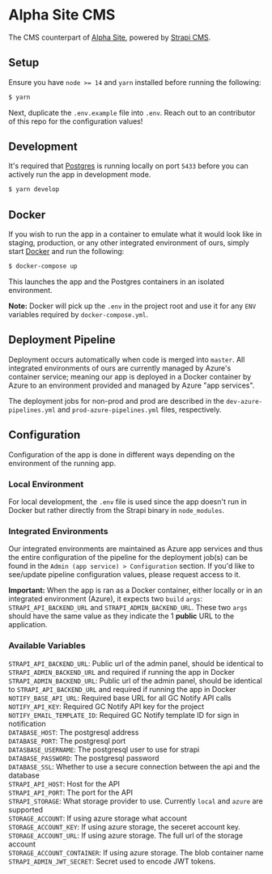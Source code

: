 # Alpha Site CMS
The CMS counterpart of [Alpha Site](https://github.com/DTS-STN/Alpha-Site), powered by [Strapi CMS](https://strapi.io/).

## Setup
Ensure you have `node >= 14` and `yarn` installed before running the following:
```sh
$ yarn
```
Next, duplicate the `.env.example` file into `.env`. Reach out to an contributor of this repo for the configuration values!

## Development
It's required that [Postgres](https://www.postgresql.org/download/) is running locally on port `5433` before you can actively run the app in development mode.
```sh
$ yarn develop
```

## Docker
If you wish to run the app in a container to emulate what it would look like in staging, production, or any other integrated environment of ours, simply start [Docker](https://www.docker.com/products/docker-desktop/) and run the following:
```sh
$ docker-compose up
```
This launches the app and the Postgres containers in an isolated environment.

**Note:** Docker will pick up the `.env` in the project root and use it for any `ENV` variables required by `docker-compose.yml`. 

## Deployment Pipeline
Deployment occurs automatically when code is merged into `master`. All integrated environments of ours are currently managed by Azure's container service; meaning our app is deployed in a Docker container by Azure to an environment provided and managed by Azure "app services".

The deployment jobs for non-prod and prod are described in the `dev-azure-pipelines.yml` and `prod-azure-pipelines.yml` files, respectively. 

## Configuration
Configuration of the app is done in different ways depending on the environment of the running app.

### Local Environment
For local development, the `.env` file is used since the app doesn't run in Docker but rather directly from the Strapi binary in `node_modules`. 

### Integrated Environments
Our integrated environments are maintained as Azure app services and thus the entire configuration of the pipeline for the deployment job(s) can be found in the `Admin (app service) > Configuration` section. If you'd like to see/update pipeline configuration values, please request access to it.

**Important:** When the app is ran as a Docker container, either locally or in an integrated environment (Azure), it expects two `build` `args`: `STRAPI_API_BACKEND_URL` and `STRAPI_ADMIN_BACKEND_URL`. These two `args` should have the same value as they indicate the 1 **public** URL to the application. 

### Available Variables
`STRAPI_API_BACKEND_URL`: Public url of the admin panel, should be identical to `STRAPI_ADMIN_BACKEND_URL` and required if running the app in Docker\
`STRAPI_ADMIN_BACKEND_URL`: Public url of the admin panel, should be identical to `STRAPI_API_BACKEND_URL` and required if running the app in Docker\
`NOTIFY_BASE_API_URL`: Required base URL for all GC Notify API calls\
`NOTIFY_API_KEY`: Required GC Notify API key for the project\
`NOTIFY_EMAIL_TEMPLATE_ID`: Required GC Notify template ID for sign in notification\
`DATABASE_HOST`: The postgresql address\
`DATABASE_PORT`: The postgresql port\
`DATASBASE_USERNAME`: The postgresql user to use for strapi\
`DATABASE_PASSWORD`: The postgresql password\
`DATABASE_SSL`: Whether to use a secure connection between the api and the database\
`STRAPI_API_HOST`: Host for the API \
`STRAPI_API_PORT`: The port for the API\
`STRAPI_STORAGE`: What storage provider to use. Currently `local` and `azure` are supported\
`STORAGE_ACCOUNT`: If using azure storage what account\
`STORAGE_ACCOUNT_KEY`: If using azure storage, the seceret account key.\
`STORAGE_ACCOUNT_URL`: If using azure storage. The full url of the storage account\
`STORAGE_ACCOUNT_CONTAINER`: If using azure storage. The blob container name\
`STRAPI_ADMIN_JWT_SECRET`: Secret used to encode JWT tokens.
